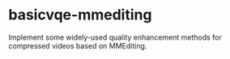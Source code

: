 # basicvqe-mmediting
Implement some widely-used quality enhancement methods for compressed videos based on MMEditing.
